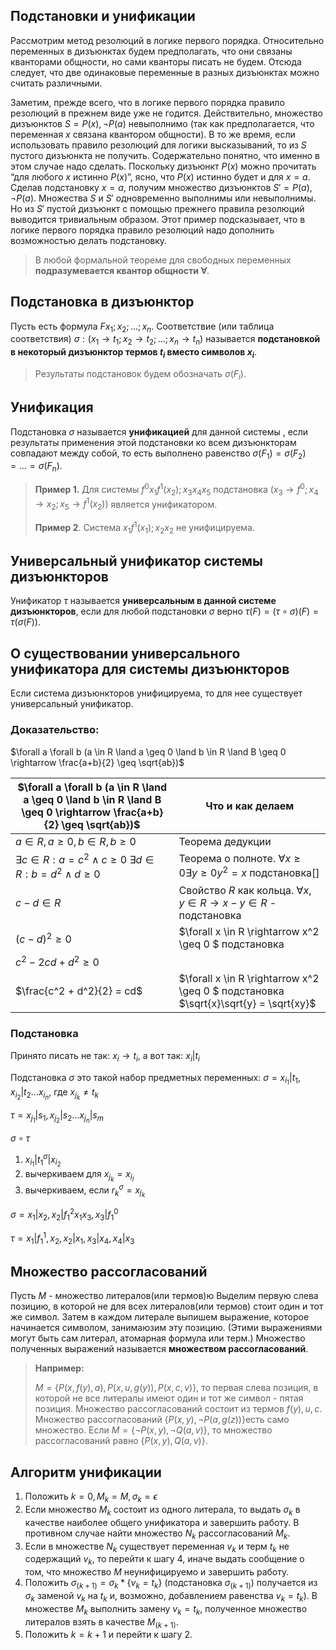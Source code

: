 ## Подстановки и унификации

Рассмотрим метод резолюций в логике первого порядка. Относительно переменных в дизъюнктах будем предполагать, что они связаны кванторами общности, но сами кванторы писать не будем. Отсюда следует, что две одинаковые переменные в разных дизъюнктах можно считать различными.

Заметим, прежде всего, что в логике первого порядка правило резолюций в прежнем виде уже не годится. Действительно, множество дизъюнктов $S = {P(x), \neg P(a)}$ невыполнимо (так как предполагается, что переменная $x$ связана квантором общности). В то же время, если использовать правило резолюций для логики высказываний, то из $S$ пустого дизъюнкта не получить. Содержательно понятно, что именно в этом случае надо сделать. Поскольку дизъюнкт $P(x)$ можно прочитать “для любого $x$ истинно $P(x)$”, ясно, что $P(x)$ истинно будет и для $x = a$. Сделав подстановку $х = a$, получим множество дизъюнктов $S'= {P(a), \neg P(a)}$. Множества $S$ и $S'$ одновременно выполнимы или невыполнимы. Но из $S'$ пустой дизъюнкт с помощью прежнего правила резолюций выводится тривиальным образом. Этот пример подсказывает, что в логике первого порядка правило резолюций надо дополнить возможностью делать подстановку.

> В любой формальной теореме для свободных переменных __подразумевается квантор общности $\forall$__.

## Подстановка в дизъюнктор

Пусть есть формула $F{x_1; x_2; ...; x_n}$. Соответствие (или таблица соответствия) $\sigma: (x_1 \rightarrow t_1; x_2 \rightarrow t_2; ...; x_n \rightarrow t_n)$ называется **подстановкой в некоторый дизъюнктор термов $t_i$ вместо символов $x_i$**.

> Результаты подстановок будем обозначать $\sigma(F_i)$. 

## Унификация

Подстановка $\sigma$ называется **унификацией** для данной системы , если результаты применения этой подстановки ко всем дизъюнкторам совпадают между собой, то есть выполнено равенство $\sigma(F_1)=\sigma(F_2)=...=\sigma(F_n)$. 

> **Пример 1.** Для системы ${f^0x_1f^1(x_2);x_3x_4x_5}$ подстановка $(x_3 \rightarrow f^0; x_4 \rightarrow x_2; x_5 \rightarrow f^1(x_2))$ является унификатором.
>
> **Пример 2**. Система ${x_1f^1(x_1);x_2x_2}$ не унифицируема.

## Универсальный унификатор системы дизъюнкторов

Унификатор $\tau$ называется **универсальным в данной системе дизъюнкторов**, если для любой подстановки $\sigma$ верно $\tau(F) = (\tau \circ \sigma)(F) = \tau(\sigma(F))$.

## О существовании универсального унификатора для системы дизъюнкторов

Если система дизъюнкторов унифицируема, то для нее существует универсальный унификатор.

### Доказательство:

$\forall a \forall b (a \in R \land a \geq 0 \land b \in R \land B \geq 0 \rightarrow \frac{a+b}{2} \geq \sqrt{ab})$

| $\forall a \forall b (a \in R \land a \geq 0 \land b \in R \land B \geq 0 \rightarrow \frac{a+b}{2} \geq \sqrt{ab})$ | Что и как делаем                                             |
| ------------------------------------------------------------ | ------------------------------------------------------------ |
| $a \in R, a \geq 0, b \in R, b \geq 0$                       | Теорема дедукции                                             |
| $\exists c \in R: a = c^2 \land c \geq 0\ \exists d \in R: b = d^2 \land d \geq 0$ | Теорема о полноте. $\forall x \geq 0 \exists y \geq 0 y^2 = x$ подстановка[] |
| $c - d \in R$                                                | Свойство $R$ как кольца. $\forall x, y \in R \rightarrow x -y \in R$ - подстановка |
| $(c - d) ^2 \geq 0$                                          | $\forall x \in R \rightarrow x^2 \geq 0 $ подстановка        |
| $c^2 - 2cd + d^2 \geq 0$                                     |                                                              |
| $\frac{c^2 + d^2}{2} = cd$                                   | $\forall x \in R \rightarrow x^2 \geq 0 $ подстановка $\sqrt{x}\sqrt{y} = \sqrt{xy}$ |

### Подстановка

Принято писать не так: $x_i \rightarrow t_i$, а вот так: $x_i | t_i$

Подстановка $\sigma$ это такой набор предметных переменных: $\sigma = {x_{i_1} | t_1, x_{i_2} | t_2 ... x_{i_n}}$, где $x_{j_k} \neq t_k$ 

$\tau = {x_{j_1} | s_1, x_{j_2}| s_2 ... x_{j_n} | s_m}$

$\sigma \circ \tau$

1. ${x_{i_1} | t_1^{\sigma} | x_{i_2}}$
2. вычеркиваем для $x_{j_k} = x_{i_l}$
3. вычеркиваем, если $r_k^{\sigma} = x_{j_k}$

$\sigma = {x_1 | x_2 , x_2 | f^2_1 x_1 x_3, x_3 | f_1^0}$

$\tau = {x_1 | f_1^1 , x_2, x_2 | x_1, x_3 | x_4, x_4 | x_3}$

## Множество рассогласований

Пусть $M$ - множество литералов(или термов)ю Выделим первую слева позицию, в которой не для всех литералов(или термов) стоит один и тот же символ. Затем в каждом литерале выпишем выражение, которое начинается символом, занимаюзим эту позицию. (Этими выражениями могут быть сам литерал, атомарная формула или терм.) Множество полученных выражений называется __множеством рассогласований__.

> **Например:**
>
> $M = \{P(x, f(y), a), P(x, u, g(y)), P(x, c, v)\}​$, то первая слева позиция, в которой не все литералы имеют один и тот же символ - пятая позиция. Множество рассогласований состоит из термов $f(y), u, c​$. Множество рассогласований $\{P(x, y), \neg P(a, g(z))\}​$ есть само множество. Если $M = \{\neg P(x, y), \neg Q(a, v)\}​$, то множество рассогласований равно $\{P(x, y), Q(a, v)\}​$.

## Алгоритм унификации

1. Положить $k=0, M_k = M, \sigma_k = \epsilon$
2. Если множество $M_k$ состоит из одного литерала, то выдать $\sigma_k$ в качестве наиболее общего унификатора и завершить работу. В противном случае найти множество $N_k$ рассогласований $M_k$.
3. Если в множестве $N_k$ существует переменная $v_k$ и терм $t_k$ не содержащий $v_k$, то перейти к шагу 4, иначе выдать сообщение о том, что множество $M$ неунифицируемо и завершить работу.
4. Положить $\sigma_(k+1) = \sigma_k * \{v_k = t_k\}$ (подстановка $\sigma_(k+1))$ получается из $\sigma_k$ заменой $v_k$ на $t_k$ и, возможно, добавлением равенства $v_k = t_k$). В множестве $M_k$ выполнить замену $v_k = t_k$, полученное множество литералов взять в качестве $M_(k+1)$.
5. Положить $k = k+1$ и перейти к шагу 2.

